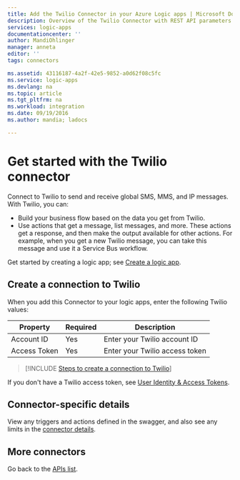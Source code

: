 ```yaml
---
title: Add the Twilio Connector in your Azure Logic apps | Microsoft Docs
description: Overview of the Twilio Connector with REST API parameters
services: logic-apps
documentationcenter: ''
author: MandiOhlinger
manager: anneta
editor: ''
tags: connectors

ms.assetid: 43116187-4a2f-42e5-9852-a0d62f08c5fc
ms.service: logic-apps
ms.devlang: na
ms.topic: article
ms.tgt_pltfrm: na
ms.workload: integration
ms.date: 09/19/2016
ms.author: mandia; ladocs

---
```

# Get started with the Twilio connector
Connect to Twilio to send and receive global SMS, MMS, and IP messages. With Twilio, you can:

* Build your business flow based on the data you get from Twilio. 
* Use actions that get a message, list messages, and more. These actions get a response, and then make the output available for other actions. For example, when  you get a new Twilio message, you can take this message and use it a Service Bus workflow. 

Get started by creating a logic app; see [Create a logic app](../logic-apps/quickstart-create-first-logic-app-workflow.md).

## Create a connection to Twilio
When you add this Connector to your logic apps, enter the following Twilio values:

| Property | Required | Description |
| --- | --- | --- |
| Account ID |Yes |Enter your Twilio account ID |
| Access Token |Yes |Enter your Twilio access token |

> [!INCLUDE [Steps to create a connection to Twilio](../../includes/connectors-create-api-twilio.md)]
> 
> 

If you don't have a Twilio access token, see [User Identity & Access Tokens](https://www.twilio.com/docs/api/chat/guides/identity).

## Connector-specific details

View any triggers and actions defined in the swagger, and also see any limits in the [connector details](/connectors/twilio/).

## More connectors
Go back to the [APIs list](apis-list.md).